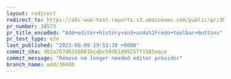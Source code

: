 ```yaml
---
layout: redirect
redirect_to: https://a8c-woo-test-reports.s3.amazonaws.com/public/pr/38573/e2e/index.html
pr_number: 38573
pr_title_encoded: "Add+editor+history+and+undo%2Fredo+toolbar+buttons"
pr_test_type: e2e
last_published: "2023-06-08 19:53:38 +0000"
commit_sha: 402a767d6330881bc4bc50db1d9925ff1585eace
commit_message: "Remove no longer needed editor provider"
branch_name: add/38488
---
```

